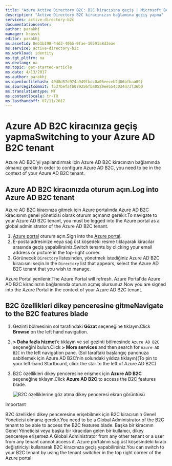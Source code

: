```yaml
---
title: "Azure Active Directory B2C: B2C kiracısına geçiş | Microsoft Belgeleri"
description: "Active Directory B2C kiracınızın bağlamına geçiş yapma"
services: active-directory-b2c
documentationcenter: 
author: parakhj
manager: krassk
editor: parakhj
ms.assetid: 0eb1b198-44d3-4065-9fae-16591a8d3eae
ms.service: active-directory-b2c
ms.workload: identity
ms.tgt_pltfrm: na
ms.devlang: na
ms.topic: get-started-article
ms.date: 4/13/2017
ms.author: parakhj
ms.openlocfilehash: 40d8d57d974a949fbdc0a06eeceb2d06bfbaa09f
ms.sourcegitcommit: f537befafb079256fba0529ee554c034d73f36b0
ms.translationtype: MT
ms.contentlocale: tr-TR
ms.lasthandoff: 07/11/2017
---
```

# <a name="switching-to-your-azure-ad-b2c-tenant"></a><span data-ttu-id="24207-103">Azure AD B2C kiracınıza geçiş yapma</span><span class="sxs-lookup"><span data-stu-id="24207-103">Switching to your Azure AD B2C tenant</span></span>

<span data-ttu-id="24207-104">Azure AD B2C’yi yapılandırmak için Azure AD B2C kiracınızın bağlamında olmanız gerekir.</span><span class="sxs-lookup"><span data-stu-id="24207-104">In order to configure Azure AD B2C, you need to be in the context of your Azure AD B2C tenant.</span></span>

## <a name="log-into-azure-ad-b2c-tenant"></a><span data-ttu-id="24207-105">Azure AD B2C kiracınızda oturum açın.</span><span class="sxs-lookup"><span data-stu-id="24207-105">Log into Azure AD B2C tenant</span></span>

<span data-ttu-id="24207-106">Azure AD B2C kiracınıza gitmek için Azure portalında Azure AD B2C kiracısının genel yöneticisi olarak oturum açmanız gerekir.</span><span class="sxs-lookup"><span data-stu-id="24207-106">To navigate to your Azure AD B2C tenant, you must be logged into the Azure portal as a global administrator of the Azure AD B2C tenant.</span></span>

1. <span data-ttu-id="24207-107">[Azure portal](http://portal.azure.com) oturum açın.</span><span class="sxs-lookup"><span data-stu-id="24207-107">Sign into the [Azure portal](http://portal.azure.com).</span></span>
1. <span data-ttu-id="24207-108">E-posta adresinize veya sağ üst köşedeki resme tıklayarak kiracılar arasında geçiş yapabilirsiniz.</span><span class="sxs-lookup"><span data-stu-id="24207-108">Switch tenants by clicking your email address or picture in the top-right corner.</span></span>
1. <span data-ttu-id="24207-109">Görünecek `Directory` listesinden, yönetmek istediğiniz Azure AD B2C kiracısını seçin.</span><span class="sxs-lookup"><span data-stu-id="24207-109">In the `Directory` list that appears, select the Azure AD B2C tenant that you wish to manage.</span></span>

<span data-ttu-id="24207-110">Azure Portal yenilenir.</span><span class="sxs-lookup"><span data-stu-id="24207-110">The Azure Portal will refresh.</span></span>  <span data-ttu-id="24207-111">Azure Portal'da Azure AD B2C kiracınızın bağlamında oturum açmış olursunuz.</span><span class="sxs-lookup"><span data-stu-id="24207-111">Now you are signed into the Azure Portal in the context of your Azure AD B2C tenant.</span></span>

## <a name="navigate-to-the-b2c-features-blade"></a><span data-ttu-id="24207-112">B2C özellikleri dikey penceresine gitme</span><span class="sxs-lookup"><span data-stu-id="24207-112">Navigate to the B2C features blade</span></span>

1. <span data-ttu-id="24207-113">Gezinti bölmesinin sol tarafındaki **Gözat** seçeneğine tıklayın.</span><span class="sxs-lookup"><span data-stu-id="24207-113">Click **Browse** on the left hand navigation.</span></span>
1. <span data-ttu-id="24207-114">**> Daha fazla hizmet**’e tıklayın ve sol gezinti bölmesinde `Azure AD B2C` seçeneğini bulun.</span><span class="sxs-lookup"><span data-stu-id="24207-114">Click **> More services** and then search for `Azure AD B2C` in the left navigation pane.</span></span>  <span data-ttu-id="24207-115">(Sol taraftaki başlangıç panonuza sabitlemek için Azure AD B2C’nin solundaki yıldıza tıklayın)</span><span class="sxs-lookup"><span data-stu-id="24207-115">(To pin to your left-hand Startboard, click the star to the left of Azure AD B2C)</span></span>
1. <span data-ttu-id="24207-116">B2C özellikleri dikey penceresine erişmek için **Azure AD B2C** seçeneğine tıklayın.</span><span class="sxs-lookup"><span data-stu-id="24207-116">Click **Azure AD B2C** to access the B2C features blade.</span></span>
   
    ![B2C özelliklerine göz atma dikey penceresi ekran görüntüsü](./media/active-directory-b2c-get-started/b2c-browse.png)

> [!IMPORTANT]
> <span data-ttu-id="24207-118">B2C özellikleri dikey penceresine erişebilmek için B2C kiracısının Genel Yöneticisi olmanız gerekir.</span><span class="sxs-lookup"><span data-stu-id="24207-118">You need to be a Global Administrator of the B2C tenant to be able to access the B2C features blade.</span></span> <span data-ttu-id="24207-119">Başka bir kiracının Genel Yöneticisi veya başka bir kiracıdan gelen bir kullanıcı, dikey pencereye erişemez.</span><span class="sxs-lookup"><span data-stu-id="24207-119">A Global Administrator from any other tenant or a user from any tenant cannot access it.</span></span>  <span data-ttu-id="24207-120">Azure portalının sağ üst köşesindeki kiracı değiştiriciyi kullanarak B2C kiracınıza geçiş yapabilirsiniz.</span><span class="sxs-lookup"><span data-stu-id="24207-120">You can switch to your B2C tenant by using the tenant switcher in the top right corner of the Azure portal.</span></span>
